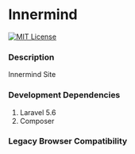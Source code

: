 Innermind
==============================================
[![MIT License][license-image]][license-url]

### Description
Innermind Site

### Development Dependencies
1. Laravel 5.6
2. Composer

### Legacy Browser Compatibility

[license-url]: LICENSE
[license-image]: http://img.shields.io/badge/license-MIT-000000.svg?style=flat-square